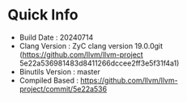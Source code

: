 # Quick Info
* Build Date : 20240714
* Clang Version : ZyC clang version 19.0.0git (https://github.com/llvm/llvm-project 5e22a536981483d8411266dccee2ff3e5f31f4a1)
* Binutils Version : master
* Compiled Based : https://github.com/llvm/llvm-project/commit/5e22a536

